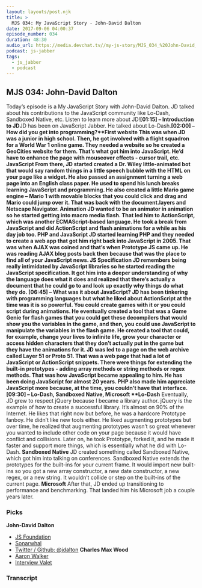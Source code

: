 ```yaml
---
layout: layouts/post.njk
title: >
  MJS 034: My JavaScript Story - John-David Dalton
date: 2017-09-06 04:00:37
episode_number: 034
duration: 48:30
audio_url: https://media.devchat.tv//my-js-story/MJS_034_%20John-David_Dalton.mp3
podcast: js-jabber
tags:
  - js_jabber
  - podcast
---
```


## **MJS 034: John-David Dalton**

Today’s episode is a My JavaScript Story with John-David Dalton. JD talked about his contributions to the JavaScript community like Lo-Dash, Sandboxed Native, etc. Listen to learn more about JD!**[01:15] – Introduction to JD**JD has been on JavaScript Jabber. He talked about Lo-Dash.**[02:00] – How did you get into programming?\*\***First website **This was when JD was a junior in high school. Then, he got involved with a flight squadron for a World War 1 online game. They needed a website so he created a GeoCities website for them. That’s what got him into JavaScript. He’d have to enhance the page with mouseover effects - cursor trail, etc.** JavaScript **From there, JD started created a Dr. Wiley little-animated bot that would say random things in a little speech bubble with the HTML on your page like a widget. He also passed an assignment turning a web page into an English class paper. He used to spend his lunch breaks learning JavaScript and programming. He also created a little Mario game engine – Mario 1 with movable blocks that you could click and drag and Mario could jump over it. That was back with the document.layers and Netscape Navigator.** Animation **JD wanted to be an animator in animation so he started getting into macro media flash. That led him to ActionScript, which was another ECMAScript-based language. He took a break from JavaScript and did ActionScript and flash animations for a while as his day job too.** PHP and JavaScript **JD started learning PHP and they needed to create a web app that got him right back into JavaScript in 2005. That was when AJAX was coined and that’s when Prototype JS came up. He was reading AJAX blog posts back then because that was the place to find all of your JavaScript news.** JS Specification **JD remembers being really intimidated by JavaScript libraries so he started reading the JavaScript specification. It got him into a deeper understanding of why the language does what it does and realized that there’s actually a document that he could go to and look up exactly why things do what they do.** [06:45] – What was it about JavaScript? **JD has been tinkering with programming languages but what he liked about ActionScript at the time was it is so powerful. You could create games with it or you could script during animations. He eventually created a tool that was a Game Genie for flash games that you could get these decompilers that would show you the variables in the game, and then, you could use JavaScript to manipulate the variables in the flash game. He created a tool that could, for example, change your lives to infinite life, grow your character or access hidden characters that they don’t actually put in the game but they have the animations for it. JD was led to a page on the web archive called Layer 51 or Proto 51. That was a web page that had a lot of JavaScript or ActionScript snippets. There were things for extending the built-in prototypes - adding array methods or string methods or regex methods. That was how JavaScript became appealing to him. He has been doing JavaScript for almost 20 years. PHP also made him appreciate JavaScript more because, at the time, you couldn’t have that interface.** [09:30] – Lo-Dash, Sandboxed Native, Microsoft \***\*Lo-Dash** Eventually, JD grew to respect jQuery because I became a library author. jQuery is the example of how to create a successful library. It’s almost on 90% of the Internet. He likes that right now but before, he was a hardcore Prototype fanboy. He didn’t like new tools either. He liked augmenting prototypes but over time, he realized that augmenting prototypes wasn’t so great whenever you wanted to include other code on your page because it would have conflict and collisions. Later on, he took Prototype, forked it, and he made it faster and support more things, which is essentially what he did with Lo-Dash. **Sandboxed Native** JD created something called Sandboxed Native, which got him into talking on conferences. Sandboxed Native extends the prototypes for the built-ins for your current frame. It would import new built-ins so you got a new array constructor, a new date constructor, a new regex, or a new string. It wouldn’t collide or step on the built-ins of the current page. **Microsoft** After that, JD ended up transitioning to performance and benchmarking. That landed him his Microsoft job a couple years later.

### **Picks**

**John-David Dalton**

- [JS Foundation](https://js.foundation/)
- [Sonarwhal](https://github.com/sonarwhal/sonar)
- [Twitter / Github: @jdalton](https://twitter.com/jdalton)
  **Charles Max Wood**
- [Aaron Walker](https://www.viewfromthetop.com/about-aaron)
- [Interview Valet](https://interviewvalet.com/)

### Transcript
